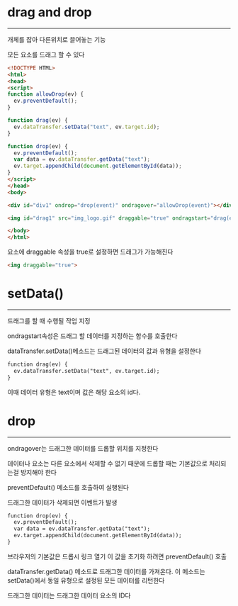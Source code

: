 # drag and drop
-------------------
개체를 잡아 다른위치로 끌어놓는 기능

모든 요소를 드래그 할 수 있다

```html
<!DOCTYPE HTML>
<html>
<head>
<script>
function allowDrop(ev) {
  ev.preventDefault();
}

function drag(ev) {
  ev.dataTransfer.setData("text", ev.target.id);
}

function drop(ev) {
  ev.preventDefault();
  var data = ev.dataTransfer.getData("text");
  ev.target.appendChild(document.getElementById(data));
}
</script>
</head>
<body>

<div id="div1" ondrop="drop(event)" ondragover="allowDrop(event)"></div>

<img id="drag1" src="img_logo.gif" draggable="true" ondragstart="drag(event)" width="336" height="69">

</body>
</html>
```

요소에 draggable 속성을 true로 설정하면 드래그가 가능해진다

```html
<img draggable="true">
```

# setData()
---------------
드래그를 할 때 수행될 작업 지정

ondragstart속성은 드래그 할 데이터를 지정하는 함수를 호출한다

dataTransfer.setData()메소드는 드래그된 데이터의 값과 유형을 설정한다

```html
function drag(ev) {
  ev.dataTransfer.setData("text", ev.target.id);
}
```
이때 데이터 유형은 text이며 값은 해당 요소의 id다.

# drop
-------------------

ondragover는 드래그한 데이터를 드롭할 위치를 지정한다

데이터나 요소는 다른 요소에서 삭제할 수 없기 때문에 드롭할 때는 기본값으로 처리되는걸 방지해야 한다

preventDefault() 메소드를 호출하여 실행된다

드래그한 데이터가 삭제되면 이벤트가 발생

```html
function drop(ev) {
  ev.preventDefault();
  var data = ev.dataTransfer.getData("text");
  ev.target.appendChild(document.getElementById(data));
}
```

브라우저의 기본값은 드롭시 링크 열기 이 값을 초기화 하려면 preventDefault() 호출

dataTransfer.getData() 메소드로 드래그한 데이터를 가져온다. 이 메소드는 setData()에서 동일 유형으로 설정된 모든 데이터를 리턴한다

드래그한 데이터는 드래그한 데이터 요소의 ID다

